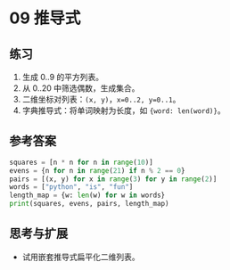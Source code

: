# 09 推导式

## 练习
1) 生成 0..9 的平方列表。
2) 从 0..20 中筛选偶数，生成集合。
3) 二维坐标对列表：`(x, y)`，`x=0..2, y=0..1`。
4) 字典推导式：将单词映射为长度，如 `{word: len(word)}`。

## 参考答案
```python
squares = [n * n for n in range(10)]
evens = {n for n in range(21) if n % 2 == 0}
pairs = [(x, y) for x in range(3) for y in range(2)]
words = ["python", "is", "fun"]
length_map = {w: len(w) for w in words}
print(squares, evens, pairs, length_map)
```

## 思考与扩展
- 试用嵌套推导式扁平化二维列表。
